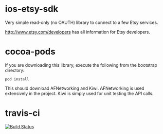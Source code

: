 ios-etsy-sdk
============
Very simple read-only (no OAUTH) library to connect to a few Etsy services.

http://www.etsy.com/developers has all information for Etsy developers.

cocoa-pods
============
If you are downloading this library, execute the following from the bootstrap directory:

    pod install

This should download AFNetworking and Kiwi. AFNetworking is used extensively in the project. Kiwi is simply used for unit testing the API calls.

travis-ci
============
[![Build Status](https://travis-ci.org/seanoshea/ios-etsy-sdk.png)](https://travis-ci.org/seanoshea/ios-etsy-sdk)
